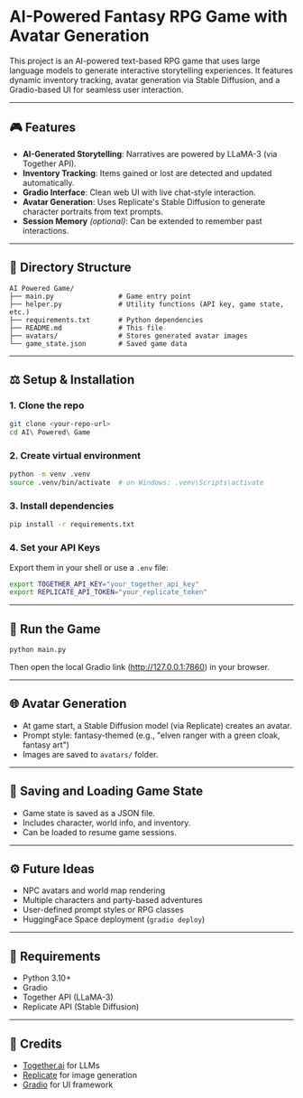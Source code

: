# AI-Powered Fantasy RPG Game with Avatar Generation

This project is an AI-powered text-based RPG game that uses large language models to generate interactive storytelling experiences. It features dynamic inventory tracking, avatar generation via Stable Diffusion, and a Gradio-based UI for seamless user interaction.

---

## 🎮 Features

- **AI-Generated Storytelling**: Narratives are powered by LLaMA-3 (via Together API).
- **Inventory Tracking**: Items gained or lost are detected and updated automatically.
- **Gradio Interface**: Clean web UI with live chat-style interaction.
- **Avatar Generation**: Uses Replicate's Stable Diffusion to generate character portraits from text prompts.
- **Session Memory** *(optional)*: Can be extended to remember past interactions.

---

## 📂 Directory Structure

```
AI Powered Game/
├── main.py                # Game entry point
├── helper.py              # Utility functions (API key, game state, etc.)
├── requirements.txt       # Python dependencies
├── README.md              # This file
├── avatars/               # Stores generated avatar images
└── game_state.json        # Saved game data
```

---

## ⚖️ Setup & Installation

### 1. Clone the repo
```bash
git clone <your-repo-url>
cd AI\ Powered\ Game
```

### 2. Create virtual environment
```bash
python -m venv .venv
source .venv/bin/activate  # on Windows: .venv\Scripts\activate
```

### 3. Install dependencies
```bash
pip install -r requirements.txt
```

### 4. Set your API Keys
Export them in your shell or use a `.env` file:
```bash
export TOGETHER_API_KEY="your_together_api_key"
export REPLICATE_API_TOKEN="your_replicate_token"
```

---

## 🚀 Run the Game
```bash
python main.py
```
Then open the local Gradio link (http://127.0.0.1:7860) in your browser.

---

## 🌐 Avatar Generation
- At game start, a Stable Diffusion model (via Replicate) creates an avatar.
- Prompt style: fantasy-themed (e.g., "elven ranger with a green cloak, fantasy art")
- Images are saved to `avatars/` folder.

---

## 📃 Saving and Loading Game State
- Game state is saved as a JSON file.
- Includes character, world info, and inventory.
- Can be loaded to resume game sessions.

---

## ⚙️ Future Ideas
- NPC avatars and world map rendering
- Multiple characters and party-based adventures
- User-defined prompt styles or RPG classes
- HuggingFace Space deployment (`gradio deploy`)

---

## 📁 Requirements
- Python 3.10+
- Gradio
- Together API (LLaMA-3)
- Replicate API (Stable Diffusion)

---

## 📖 Credits
- [Together.ai](https://www.together.ai/) for LLMs
- [Replicate](https://replicate.com) for image generation
- [Gradio](https://gradio.app/) for UI framework

